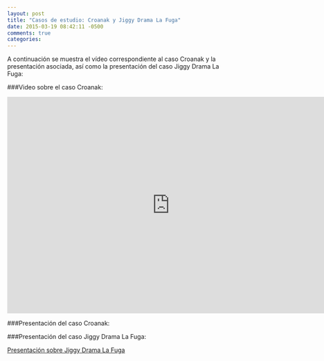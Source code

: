 ```yaml
---
layout: post
title: "Casos de estudio: Croanak y Jiggy Drama La Fuga"
date: 2015-03-19 08:42:11 -0500
comments: true
categories: 
---
```

A continuación se muestra el vídeo correspondiente al caso Croanak y la presentación asociada, así como la presentación del caso Jiggy Drama La Fuga:
<!--more-->

###Video sobre el caso Croanak:
<iframe width="750" height="500" src="https://www.youtube.com/embed/DLjJvkEkknc" frameborder="0" allowfullscreen></iframe>

###Presentación del caso Croanak:


###Presentación del caso Jiggy Drama La Fuga:

[Presentación sobre Jiggy Drama La Fuga](http://franchescomora.github.io/casoJiggy/#/1)